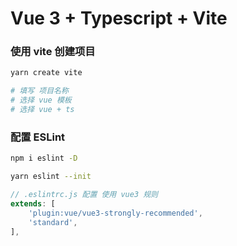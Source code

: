 # Vue 3 + Typescript + Vite

### 使用 vite 创建项目
```sh
yarn create vite

# 填写 项目名称
# 选择 vue 模板
# 选择 vue + ts
```


### 配置 ESLint
```sh
npm i eslint -D

yarn eslint --init

```
```js
// .eslintrc.js 配置 使用 vue3 规则
extends: [
    'plugin:vue/vue3-strongly-recommended',
    'standard',
],
```